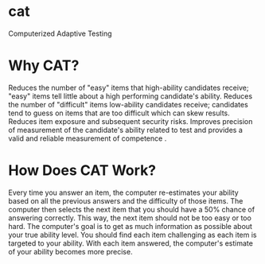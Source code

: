 # cat
Computerized Adaptive Testing

# Why CAT?

Reduces the number of "easy" items that high-ability candidates receive; "easy" items tell little about a high performing candidate's ability. Reduces the number of "difficult" items low-ability candidates receive; candidates tend to guess on items that are too difficult which can skew results. Reduces item exposure and subsequent security risks. Improves precision of measurement of the candidate's ability related to test and provides a valid and reliable measurement of competence .

# How Does CAT Work?

Every time you answer an item, the computer re-estimates your ability based on all the previous answers and the difficulty of those items. The computer then selects the next item that you should have a 50% chance of answering correctly. This way, the next item should not be too easy or too hard. The computer's goal is to get as much information as possible about your true ability level. You should find each item challenging as each item is targeted to your ability. With each item answered, the computer's estimate of your ability becomes more precise.
